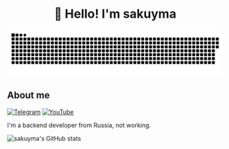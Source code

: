 <h1 align="center">👋 Hello! I'm sakuyma </h1>

<p align="center">
 <img width="600" src="assets/github-snake.svg" alt="snake"/>
</p>

## About me
[![Telegram](https://img.shields.io/badge/-Telegram-2CA5E0?style=flat&logo=telegram&logoColor=white)](https://tlgg.ru/dev_sakuyma)
[![YouTube](https://img.shields.io/badge/-YouTube-FF0000?style=flat&logo=youtube&logoColor=white)](https://www.youtube.com/c/s9kuyma)

I'm a backend developer from Russia, not working.

![sakuyma's GitHub stats](https://github-readme-stats.vercel.app/api?username=sakuyma&show_icons=true&theme=transparent)
